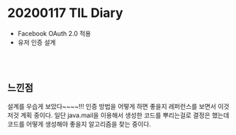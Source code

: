 # 20200117 TIL Diary

- Facebook OAuth 2.0 적용
- 유저 인증 설계

 <br><br>

## **느낀점** <br>
설계를 우습게 보았다~~~~!!! 인증 방법을 어떻게 하면 좋을지 레퍼런스를 보면서 이것저것 계획 중이다. 일단 java.mail을 이용해서 생성한 코드를 뿌리는걸로 결정은 했는데 코드를 어떻게 생성해야 좋을지 알고리즘을 찾는 중이다.